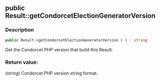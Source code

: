 ## public Result::getCondorcetElectionGeneratorVersion

### Description    

```php
public Result->getCondorcetElectionGeneratorVersion ( ) : string
```

Get the Condorcet PHP version that build this Result.
    

### Return value:   

*(string)* Condorcet PHP version string format.

